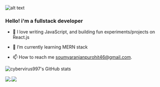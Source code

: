 ![alt text](https://i.ibb.co/tcb7jST/Hello-i-m-Soumya-A-fullstack-developer.png)
### Hello! i'm a fullstack developer

- 🌱 I love writing JavaScript, and building fun experiments/projects on React.js 
- 🌱 I’m currently learning MERN stack

- 📫 How to reach me soumyaranjanpurohit46@gmail.com.


![cybervirus997's GitHub stats](https://github-readme-stats.vercel.app/api?username=cybervirus997&count_private=true&show_icons=true&theme=synthwave)

<a href="https://github.com/anuraghazra/github-readme-stats">
  <img align="center" src="https://github-readme-stats.vercel.app/api/wakatime?username=willianrod&repo=github-readme-stats" />
</a>
<a href="https://github.com/anuraghazra/convoychat">
  <img align="center" src="https://github-readme-stats.vercel.app/api/top-langs/?username=cybervirus997&layout=compact&repo=github-readme-stats" />
</a>


